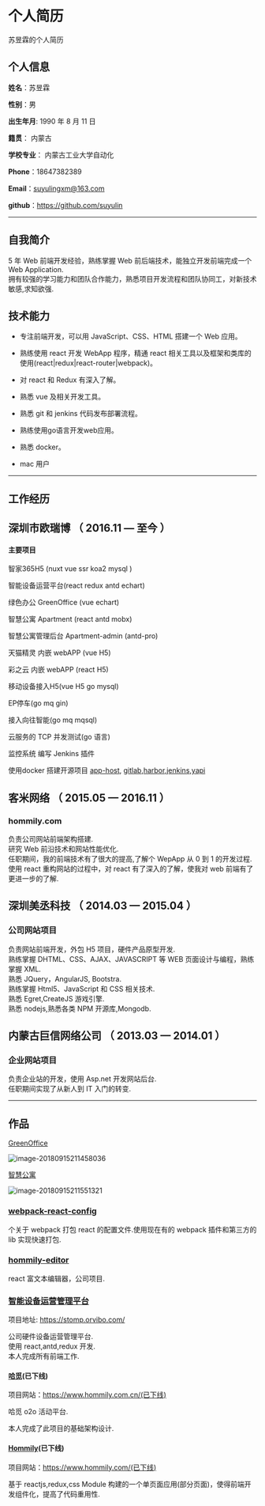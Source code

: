 # 个人简历

苏昱霖的个人简历

## 个人信息

**姓名**：苏昱霖

**性别**：男

**出生年月**: 1990 年 8 月 11 日

**籍贯**： 内蒙古

**学校专业**： 内蒙古工业大学自动化

**Phone**：18647382389

**Email**：suyulingxm@163.com

**github**：https://github.com/suyulin

---

## 自我简介

5 年 Web 前端开发经验，熟练掌握 Web 前后端技术，能独立开发前端完成一个 Web Application.  
拥有较强的学习能力和团队合作能力，熟悉项目开发流程和团队协同工，对新技术敏感,求知欲强.

## 技术能力

* 专注前端开发，可以用 JavaScript、CSS、HTML 搭建一个 Web 应用。

* 熟练使用 react 开发 WebApp 程序，精通 react 相关工具以及框架和类库的使用(react|redux|react-router|webpack)。

* 对 react 和 Redux 有深入了解。

* 熟悉 vue 及相关开发工具。

* 熟悉 git 和 jenkins 代码发布部署流程。

* 熟练使用go语言开发web应用。

* 熟悉 docker。

* mac 用户


---

## 工作经历

## 深圳市欧瑞博 （ 2016.11 — 至今 ）

#### 主要项目

智家365H5 (nuxt vue ssr koa2 mysql )

智能设备运营平台(react redux antd echart)  

绿色办公 GreenOffice (vue echart)  

智慧公寓 Apartment (react antd mobx)  

智慧公寓管理后台 Apartment-admin (antd-pro)  

天猫精灵 内嵌 webAPP (vue H5)  

彩之云 内嵌 webAPP (react H5)  

移动设备接入H5(vue H5 go mysql)

EP停车(go mq gin)

接入向往智能(go mq mqsql)

云服务的 TCP 并发测试(go 语言)  

监控系统 编写 Jenkins 插件

使用docker 搭建开源项目 [app-host](https://github.com/pluosi/app-host), [gitlab](https://about.gitlab.com),[harbor](https://github.com/goharbor/harbor),[jenkins](https://github.com/jenkinsci/jenkins),[yapi](https://github.com/YMFE/yapi)

## 客米网络 （ 2015.05 — 2016.11 ）

### hommily.com

负责公司网站前端架构搭建.  
研究 Web 前沿技术和网站性能优化.  
任职期间，我的前端技术有了很大的提高,了解个 WepApp 从 0 到 1 的开发过程.  
使用 react 重构网站的过程中，对 react 有了深入的了解，使我对 web 前端有了更进一步的了解.

## 深圳美丞科技 （ 2014.03 — 2015.04 ）

### 公司网站项目

负责网站前端开发，外包 H5 项目，硬件产品原型开发.  
熟练掌握 DHTML、CSS、AJAX、JAVASCRIPT 等 WEB 页面设计与编程，熟练掌握 XML.  
熟悉 JQuery，AngularJS, Bootstra.  
熟练掌握 Html5、JavaScript 和 CSS 相关技术.  
熟悉 Egret,CreateJS 游戏引擎.  
熟悉 nodejs,熟悉各类 NPM 开源库,Mongodb.

## 内蒙古巨信网络公司 （ 2013.03 — 2014.01 ）

### 企业网站项目

负责企业站的开发，使用 Asp.net 开发网站后台.  
任职期间实现了从新人到 IT 入门的转变.

---

## 作品

[GreenOffice](https://greenoffice.orvibo.com/home)

![image-20180915211458036](https://ws1.sinaimg.cn/large/006tNbRwgy1fvajyotilbj313e14ijvr.jpg)

[智慧公寓](https://apartment.orvibo.com/entry/login)

![image-20180915211551321](https://ws2.sinaimg.cn/large/006tNbRwgy1fvajytkezxj31k00s277i.jpg)

### [webpack-react-config](https://github.com/suyulin/webpack-react-config)

个关于 webpack 打包 react 的配置文件.使用现在有的 webpack 插件和第三方的 lib 实现快速打包.

### [hommily-editor](https://github.com/suyulin/Hommily-Editor)

react 富文本编辑器，公司项目.

### [智能设备运营管理平台](https://stomp.orvibo.com/)

项目地址: https://stomp.orvibo.com/

公司硬件设备运营管理平台.  
使用 react,antd,redux 开发.  
本人完成所有前端工作.

#### [哈觅](https://www.hommily.com.cn/)(已下线)

项目网站：https://www.hommily.com.cn/(已下线)

哈觅 o2o 活动平台.

本人完成了此项目的基础架构设计.

#### [Hommily](https://www.hommily.com/)(已下线)

项目网站：https://www.hommily.com/(已下线)

基于 reactjs,redux,css Module 构建的一个单页面应用(部分页面)，使得前端开发组件化，提高了代码重用性.
